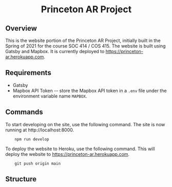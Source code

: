 <h1 align="center">
  Princeton AR Project
</h1>

##  Overview
This is the website portion of the Princeton AR Project, initially built in the Spring of 2021 for the course SOC 414 / COS 415. The website is built using Gatsby and Mapbox. It is currently deployed to https://princeton-ar.herokuapp.com. 

## Requirements
* Gatsby
* Mapbox API Token -- store the Mapbox API token in a ```.env``` file under the environment variable name ```MAPBOX```. 

## Commands

To start developing on the site, use the following command. The site is now running at http://localhost:8000.

```shell
    npm run develop
```

To deploy the website to Heroku, use the following command. This will deploy the website to https://princeton-ar.herokuapp.com. 
```shell
    git push origin main
```

## Structure


